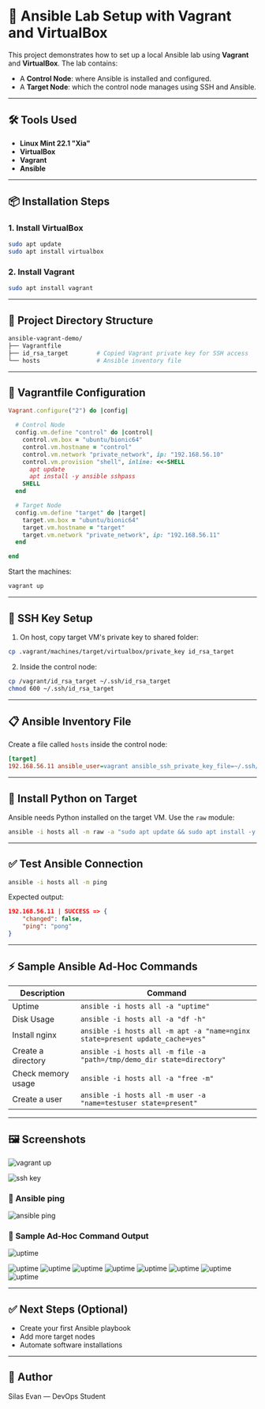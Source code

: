 # 🔧 Ansible Lab Setup with Vagrant and VirtualBox

This project demonstrates how to set up a local Ansible lab using **Vagrant** and **VirtualBox**. The lab contains:

- A **Control Node**: where Ansible is installed and configured.
- A **Target Node**: which the control node manages using SSH and Ansible.

---

## 🛠️ Tools Used

- **Linux Mint 22.1 "Xia"**
- **VirtualBox**
- **Vagrant**
- **Ansible**

---

## 📦 Installation Steps

### 1. Install VirtualBox

```bash
sudo apt update
sudo apt install virtualbox
```

### 2. Install Vagrant

```bash
sudo apt install vagrant
```

---

## 📁 Project Directory Structure

```bash
ansible-vagrant-demo/
├── Vagrantfile
├── id_rsa_target        # Copied Vagrant private key for SSH access
└── hosts                # Ansible inventory file
```

---

## 🧱 Vagrantfile Configuration

```ruby
Vagrant.configure("2") do |config|

  # Control Node
  config.vm.define "control" do |control|
    control.vm.box = "ubuntu/bionic64"
    control.vm.hostname = "control"
    control.vm.network "private_network", ip: "192.168.56.10"
    control.vm.provision "shell", inline: <<-SHELL
      apt update
      apt install -y ansible sshpass
    SHELL
  end

  # Target Node
  config.vm.define "target" do |target|
    target.vm.box = "ubuntu/bionic64"
    target.vm.hostname = "target"
    target.vm.network "private_network", ip: "192.168.56.11"
  end

end
```

Start the machines:

```bash
vagrant up
```

---

## 🔐 SSH Key Setup

1. On host, copy target VM's private key to shared folder:

```bash
cp .vagrant/machines/target/virtualbox/private_key id_rsa_target
```

2. Inside the control node:

```bash
cp /vagrant/id_rsa_target ~/.ssh/id_rsa_target
chmod 600 ~/.ssh/id_rsa_target
```

---

## 📋 Ansible Inventory File

Create a file called `hosts` inside the control node:

```ini
[target]
192.168.56.11 ansible_user=vagrant ansible_ssh_private_key_file=~/.ssh/id_rsa_target ansible_python_interpreter=/usr/bin/python3
```

---

## 🐍 Install Python on Target

Ansible needs Python installed on the target VM. Use the `raw` module:

```bash
ansible -i hosts all -m raw -a "sudo apt update && sudo apt install -y python3"
```

---

## ✅ Test Ansible Connection

```bash
ansible -i hosts all -m ping
```

Expected output:

```json
192.168.56.11 | SUCCESS => {
    "changed": false,
    "ping": "pong"
}
```

---

## ⚡ Sample Ansible Ad-Hoc Commands

| Description             | Command |
|-------------------------|---------|
| Uptime                  | `ansible -i hosts all -a "uptime"` |
| Disk Usage              | `ansible -i hosts all -a "df -h"` |
| Install nginx           | `ansible -i hosts all -m apt -a "name=nginx state=present update_cache=yes"` |
| Create a directory      | `ansible -i hosts all -m file -a "path=/tmp/demo_dir state=directory"` |
| Check memory usage      | `ansible -i hosts all -a "free -m"` |
| Create a user           | `ansible -i hosts all -m user -a "name=testuser state=present"` |

---

## 🖼️ Screenshots

![vagrant up](1.png)


![ssh key](screenshots/2.png)

### 🔹 Ansible ping
![ansible ping](screenshot/3.png)

### 🔹 Sample Ad-Hoc Command Output
![uptime](screenshots/4.png)

![uptime](screenshots/5.png)
![uptime](screenshots/6.png)
![uptime](screenshots/7.png)
![uptime](screenshots/8.png)
![uptime](screenshots/9.png)
![uptime](screenshots/10.png)
![uptime](screenshots/11.png)
![uptime](screenshots/12.png)

---

## ✅ Next Steps (Optional)

- Create your first Ansible playbook
- Add more target nodes
- Automate software installations

---

## 🙌 Author

Silas Evan — DevOps Student